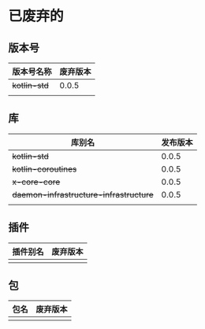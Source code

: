 # 已废弃的

## 版本号

| 版本号名称          | 废弃版本 |
| --- | --- |
| ~~kotlin-std~~    | 0.0.5 |
| | |

## 库

| 库别名                                     | 发布版本 |
| ---                                       | ---   |
| ~~kotlin-std~~                            | 0.0.5 |
| ~~kotlin-coroutines~~                     | 0.0.5 |
| ~~x-core-core~~                           | 0.0.5 |
| ~~daemon-infrastructure-infrastructure~~  | 0.0.5 |
| | |

## 插件

| 插件别名 | 废弃版本 |
| --- | --- |
| | |

## 包

| 包名 | 废弃版本 |
| --- | --- |
| | |
